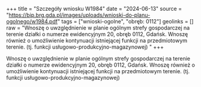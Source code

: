 +++
title = "Szczegóły wniosku W1984"
date = "2024-06-13"
source = "https://bip.brg.gda.pl/images/uploads/wnioski-do-planu-ogolnego/w1984.pdf"
tags = ["wnioski-ogolne", "obręb: 0112"]
geolinks = []
raw = "Wnoszę o uwzględnienie w planie ogólnym strefy gospodarczej na terenie działki o numerze ewidencyjnym 20, obręb 0112, Gdańsk. Wnoszę również o umożliwienie kontynuacji istniejącej funkcji na przedmiotowym terenie. (tj. funkcji usługowo-produkcyjno-magazynowej) "
+++

Wnoszę o uwzględnienie w planie ogólnym strefy gospodarczej na terenie działki o
numerze ewidencyjnym 20, obręb 0112, Gdańsk. Wnoszę również o umożliwienie kontynuacji
istniejącej funkcji na przedmiotowym terenie. (tj. funkcji usługowo-produkcyjno-magazynowej)



